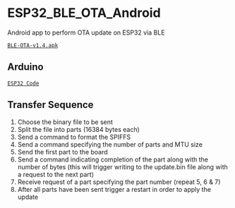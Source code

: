 # ESP32_BLE_OTA_Android
Android app to perform OTA update on ESP32 via BLE

[`BLE-OTA-v1.4.apk`](https://github.com/fbiego/ESP32_BLE_OTA_Android/raw/master/app/release/BLE-OTA-v1.4.apk)

## Arduino
 [`ESP32 Code`](https://github.com/fbiego/ESP32_BLE_OTA_Android/blob/master/esp32_ota/esp32_ota.ino)

## Transfer Sequence
1. Choose the binary file to be sent
2. Split the file into parts (16384 bytes each)
3. Send a command to format the SPIFFS 
4. Send a command specifying the number of parts and MTU size
5. Send the first part to the board
6. Send a command indicating completion of the part along with the number of bytes (this will trigger writing to the update.bin file along with a request to the next part)
7. Receive request of a part specifying the part number (repeat 5, 6 & 7)
8. After all parts have been sent trigger a restart in order to apply the update

